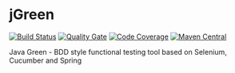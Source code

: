 # jGreen
[![Build Status](https://travis-ci.org/martinstrejc/jgreen.svg?branch=master)](https://travis-ci.org/martinstrejc/jgreen)
[![Quality Gate](https://sonarcloud.io/api/badges/gate?key=jgreen)](https://sonarcloud.io/dashboard?id=jgreen)
[![Code Coverage](https://sonarcloud.io/api/badges/measure?key=jgreen&metric=coverage)](https://sonarcloud.io/dashboard?id=jgreen)
[![Maven Central](https://maven-badges.herokuapp.com/maven-central/cz.wicketstuff.jgreen/jgreen-core/badge.svg?style=flat)](http://search.maven.org/#search%7Cga%7C1%7Cg%3A%22cz.wicketstuff.jgreen%22)

Java Green - BDD style functional testing tool based on Selenium, Cucumber and Spring
